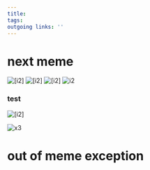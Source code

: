 ```yaml
---
title:   
tags:   
outgoing links: ''  
---
```

# next meme

![[i2]](info2)
![[i2]](info2)
![[i2]](info2)
![i2](info2)

### test
![[i2]](aurier)

![x3](aurier)

# out of meme exception